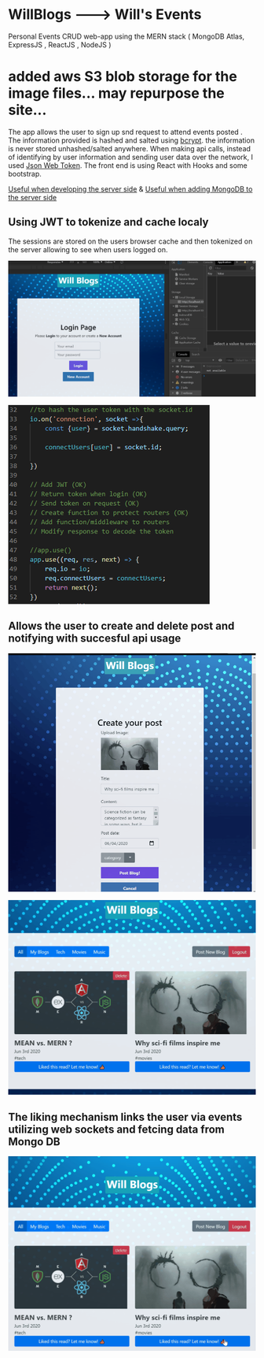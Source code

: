 # WillBlogs ---> Will's Events
Personal Events CRUD web-app using the MERN stack ( MongoDB Atlas, ExpressJS , ReactJS , NodeJS ) 

# added aws S3 blob storage for the image files... may repurpose the site...

The app allows the user to sign up snd request to attend events posted . The information provided is hashed and salted using [bcrypt](https://www.npmjs.com/package/bcrypt). the information is never stored unhashed/salted anywhere. When making api calls, instead of identifying by user information and sending user data over the network, I used [Json Web Token](https://jwt.io/). The front end is using React with Hooks and some bootstrap.

[Useful when developing the server side](https://developer.mozilla.org/en-US/docs/Learn/Server-side/Express_Nodejs/routes)
&
[Useful when adding MongoDB to the server side](https://developer.mozilla.org/en-US/docs/Learn/Server-side/Express_Nodejs/routes)

## Using JWT to tokenize and cache localy
The sessions are stored on the users browser cache and then tokenized on the server allowing to see when users logged on.

![](examples/session_blog.gif)


![](examples/socket.PNG)

## Allows the user to create and delete post and notifying with succesful api usage

![](examples/posting_blog.gif)

![](examples/deleteandlogout_blog.gif)

## The liking mechanism links the user via events utilizing web sockets and fetcing data from Mongo DB

![](examples/liking_blog.gif)

